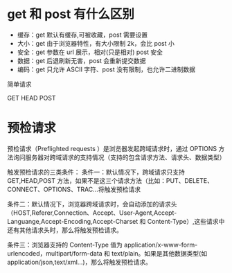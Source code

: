 # get 和 post 有什么区别

- 缓存：get 默认有缓存,可被收藏，post 需要设置
- 大小：get 由于浏览器特性，有大小限制 2k，会比 post 小
- 安全：get 参数在 url 展示，相对(只是相对) post 安全
- 数据：get 后退刷新无害，post 会重新提交数据
- 编码：get 只允许 ASCII 字符、post 没有限制，也允许二进制数据

简单请求

GET
HEAD
POST

# 预检请求

预检请求（Preflighted requests ）是浏览器发起跨域请求时，通过 OPTIONS 方法询问服务器对跨域请求的支持情况（支持的包含请求方法、请求头、数据类型）

触发预检请求的三类条件：
条件一：默认情况下，跨域请求只支持 GET,HEAD,POST 方法，如果不是这三个请求方法（比如：PUT、DELETE、CONNECT、OPTIONS、TRAC...将触发预检请求

条件二：默认情况下，浏览器跨域请求时，会自动添加的请求头（HOST,Referer,Connection、Accept、User-Agent,Accept-Languange,Accept-Encoding,Accept-Charset 和 Content-Type）,这些请求中还有其他请求头时，那么将触发预检请求。

条件三：浏览器支持的 Content-Type 值为 application/x-www-form-urlencoded，multipart/form-data 和 text/plain。如果是其他数据类型(如 application/json,text/xml...)，那么将触发预检请求。

<!-- withCredentials true -->
<!-- Access-Control-Allow-Credentials: true -->
